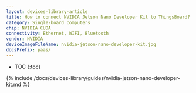 ```yaml
---
layout: devices-library-article
title: How to connect NVIDIA Jetson Nano Developer Kit to ThingsBoard?
category: Single-board computers
chip: NVIDIA CUDA
connectivity: Ethernet, WIFI, Bluetooth
vendor: NVIDIA
deviceImageFileName: nvidia-jetson-nano-developer-kit.jpg
docsPrefix: paas/
---
```



* TOC
{:toc}

{% include /docs/devices-library/guides/nvidia-jetson-nano-developer-kit.md %}